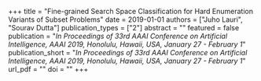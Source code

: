 +++
title = "Fine-grained Search Space Classification for Hard Enumeration Variants of Subset Problems"
date = 2019-01-01
authors = ["Juho Lauri", "Sourav Dutta"]
publication_types = ["2"]
abstract = ""
featured = false
publication = "*In Proceedings of 33rd AAAI Conference on Artificial Intelligence, AAAI 2019, Honolulu, Hawaii, USA, January 27 - February 1*"
publication_short = "*In Proceedings of 33rd AAAI Conference on Artificial Intelligence, AAAI 2019, Honolulu, Hawaii, USA, January 27 - February 1*"
url_pdf = ""
doi = ""
+++

